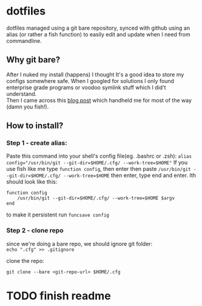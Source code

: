 # dotfiles

dotfiles managed using a git bare repository, synced with github
using an alias (or rather a fish function) to easily edit and update when I need from commandline.

## Why git bare?

After I nuked my install (happens) I thought It's a good idea to store my configs somewhere safe.
When I googled for solutions I only found enterprise grade programs or voodoo symlink stuff which I did't understand.\
Then I came across this [blog post](https://www.atlassian.com/git/tutorials/dotfiles) which handheld me for most of the way (damn you fish!).

## How to install?

### Step 1 - create alias: 
Paste this command into your shell's config file(eg. .bashrc or .zsh):
`alias config="/usr/bin/git --git-dir=$HOME/.cfg/ --work-tree=$HOME"`
If you use fish like me type `function config`, then enter then paste `/usr/bin/git --git-dir=$HOME/.cfg/ --work-tree=$HOME` then enter, type end and enter. Ith should look like this:

```fish
function config 
    /usr/bin/git --git-dir=$HOME/.cfg/ --work-tree=$HOME $argv
end
```
to make it persistent run `funcsave config`

### Step 2 - clone repo

since we're doing a bare repo, we should ignore git folder:
`echo ".cfg" >> .gitignore`

clone the repo:

`git clone --bare <git-repo-url> $HOME/.cfg`

# TODO finish readme
